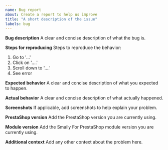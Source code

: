 ```yaml
---
name: Bug report
about: Create a report to help us improve
title: "A short description of the issue"
labels: bug
---
```


**Bug description**
A clear and concise description of what the bug is.

**Steps for reproducing**
Steps to reproduce the behavior:

1. Go to '...'
2. Click on '....'
3. Scroll down to '....'
4. See error

**Expected behavior**
A clear and concise description of what you expected to happen.

**Actual behavior**
A clear and concise description of what actually happened.

**Screenshots**
If applicable, add screenshots to help explain your problem.

**PrestaShop version**
Add the PrestaShop version you are currently using.

**Module version**
Add the Smaily For PrestaShop module version you are currently using.

**Additional context**
Add any other context about the problem here.
